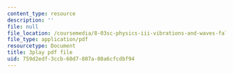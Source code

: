 ```yaml
---
content_type: resource
description: ''
file: null
file_location: /coursemedia/8-03sc-physics-iii-vibrations-and-waves-fall-2016/759d2edf3ccb60d7807a08a6cfcdbf94_mqhO9GT8hD4.pdf
file_type: application/pdf
resourcetype: Document
title: 3play pdf file
uid: 759d2edf-3ccb-60d7-807a-08a6cfcdbf94
---
```

